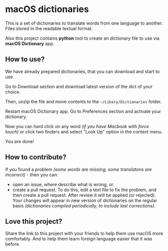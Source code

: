 # macOS dictionaries

This is a set of dictionaries to translate words from one language to another. Files stored in the readable textual format.

Also this project contains **python** tool to create an dictionary file to use via **macOS Dictionary** app.

## How to use?

We have already prepared dictionaries, that you can download and start to use.

Go to Download section and download latest version of the dict of your choice.

Then, unzip the file and move contents to the `~/Libary/Dictionaries` folder.

Restart macOS Dictionary app. Go to Preferences section and activate your dictionary.

Now you can hard click on any word *(if you have Macbook with force touch)* or click two finders and select "Look Up" option in the context menu.

You are done!

## How to contribute?

If you found a problem *(some words are missing, some translatons are incorrect)* - then you can:
- open an issue, where describe what is wrong, or
- create a pull request. To do this, edit a text file to fix the problem, and then create a pull request. After review it will be applied (or rejected). Your changes will appear in new version of dictionaries on the regular basis *(dictionaries compiled periodically, to include last corrections)*.

## Love this project?

Share the link to this project with your friends to help them use macOS more comfortably. And to help them learn foreign language easier that it was before.
